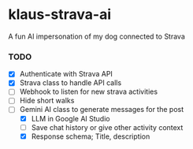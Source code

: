 # klaus-strava-ai

A fun AI impersonation of my dog connected to Strava

### TODO

- [x] Authenticate with Strava API
- [x] Strava class to handle API calls
- [ ] Webhook to listen for new strava activities
- [ ] Hide short walks
- [ ] Gemini AI class to generate messages for the post
  - [x] LLM in Google AI Studio
  - [ ] Save chat history or give other activity context
  - [x] Response schema; Title, description
